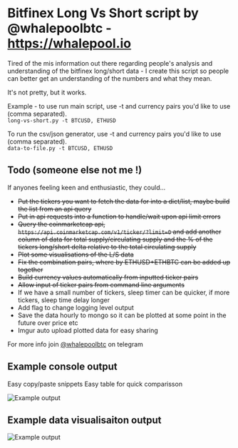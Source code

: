 # Bitfinex Long Vs Short script by @whalepoolbtc - https://whalepool.io   

Tired of the mis information out there regarding people's analysis and understanding of the bitfinex long/short data - I create this script so people can better get an understanding of the numbers and what they mean.  
  
It's not pretty, but it works.

Example - to use run main script, use -t and currency pairs you'd like to use (comma separated).  
`long-vs-short.py -t BTCUSD, ETHUSD`  
  
To run the csv/json generator, use -t and currency pairs you'd like to use (comma separated).  
`data-to-file.py -t BTCUSD, ETHUSD`  
  
    
  
## Todo (someone else not me !)
If anyones feeling keen and enthusiastic, they could... 
- ~~Put the tickers you want to fetch the data for into a dict/list, maybe build the list from an api query~~
- ~~Put in api requests into a function to handle/wait upon api limit errors~~
- ~~Query the coinmarketcap api, `https://api.coinmarketcap.com/v1/ticker/?limit=0` and add another column of data for total supply/circulating supply and the % of the tickers long/short delta relative to the total circulating supply~~
- ~~Plot some visualisations of the L/S data~~ 
- ~~Fix the combination pairs, where by ETHUSD+ETHBTC can be added up together~~ 
- ~~Build currency values automatically from inputted ticker pairs~~
- ~~Allow input of ticker pairs from command line arguments~~
- If we have a small number of tickers, sleep timer can be quicker, if more tickers, sleep time delay longer
- Add flag to change logging level output 
- Save the data hourly to mongo so it can be plotted at some point in the future over price etc 
- Imgur auto upload plotted data for easy sharing 
  
For more info join [@whalepoolbtc](https://t.me/whalepoolbtc) on telegram   

## Example console output 
Easy copy/paste snippets
Easy table for quick comparisson 

![Example output](https://i.imgur.com/B6Q9r97.png)

## Example data visualisaiton output 
![Example output](https://i.imgur.com/HhvVsKQ.png)

